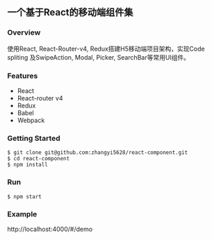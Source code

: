 ## 一个基于React的移动端组件集

### Overview
使用React, React-Router-v4, Redux搭建H5移动端项目架构，实现Code spliting 及SwipeAction, Modal, Picker, SearchBar等常用UI组件。

### Features
- React
- React-router v4
- Redux
- Babel
- Webpack

### Getting Started
```shell
$ git clone git@github.com:zhangyi5628/react-component.git
$ cd react-component
$ npm install
```

### Run
```shell
$ npm start
```

### Example
http://localhost:4000/#/demo

